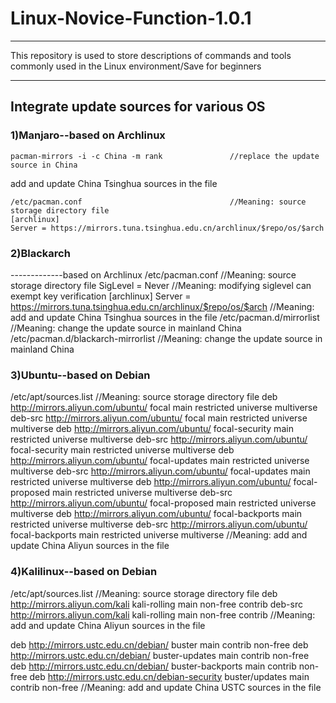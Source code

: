 # Linux-Novice-Function-1.0.1
-----------------------------
This repository is used to store descriptions of commands and tools commonly used in the Linux environment/Save for beginners

-----------------------------

## Integrate update sources for various OS

### 1)Manjaro--based on Archlinux
    pacman-mirrors -i -c China -m rank               //replace the update source in China
add and update China Tsinghua sources in the file

    /etc/pacman.conf                                 //Meaning: source storage directory file
    [archlinux]
    Server = https://mirrors.tuna.tsinghua.edu.cn/archlinux/$repo/os/$arch

### 2)Blackarch
-------------based on Archlinux
/etc/pacman.conf                                                                                 //Meaning: source storage directory file
SigLevel = Never                                                                                 //Meaning: modifying siglevel can exempt key verification
[archlinux]
Server = https://mirrors.tuna.tsinghua.edu.cn/archlinux/$repo/os/$arch                           //Meaning: add and update China Tsinghua sources in the file
/etc/pacman.d/mirrorlist                                                                         //Meaning: change the update source in mainland China
/etc/pacman.d/blackarch-mirrorlist                                                               //Meaning: change the update source in mainland China

### 3)Ubuntu--based on Debian
/etc/apt/sources.list                                                                            //Meaning: source storage directory file
deb http://mirrors.aliyun.com/ubuntu/ focal main restricted universe multiverse
deb-src http://mirrors.aliyun.com/ubuntu/ focal main restricted universe multiverse
deb http://mirrors.aliyun.com/ubuntu/ focal-security main restricted universe multiverse
deb-src http://mirrors.aliyun.com/ubuntu/ focal-security main restricted universe multiverse
deb http://mirrors.aliyun.com/ubuntu/ focal-updates main restricted universe multiverse
deb-src http://mirrors.aliyun.com/ubuntu/ focal-updates main restricted universe multiverse
deb http://mirrors.aliyun.com/ubuntu/ focal-proposed main restricted universe multiverse
deb-src http://mirrors.aliyun.com/ubuntu/ focal-proposed main restricted universe multiverse
deb http://mirrors.aliyun.com/ubuntu/ focal-backports main restricted universe multiverse
deb-src http://mirrors.aliyun.com/ubuntu/ focal-backports main restricted universe multiverse    //Meaning: add and update China Aliyun sources in the file

### 4)Kalilinux--based on Debian
/etc/apt/sources.list                                                                            //Meaning: source storage directory file
deb http://mirrors.aliyun.com/kali kali-rolling main non-free contrib
deb-src http://mirrors.aliyun.com/kali kali-rolling main non-free contrib                        //Meaning: add and update China Aliyun sources in the file

deb http://mirrors.ustc.edu.cn/debian/ buster main contrib non-free
deb http://mirrors.ustc.edu.cn/debian/ buster-updates main contrib non-free
deb http://mirrors.ustc.edu.cn/debian/ buster-backports main contrib non-free
deb http://mirrors.ustc.edu.cn/debian-security buster/updates main contrib non-free              //Meaning: add and update China USTC sources in the file
